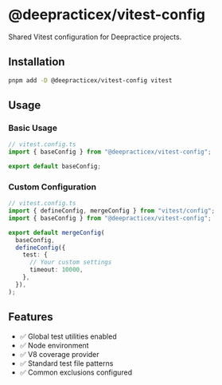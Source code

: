# @deepracticex/vitest-config

Shared Vitest configuration for Deepractice projects.

## Installation

```bash
pnpm add -D @deepracticex/vitest-config vitest
```

## Usage

### Basic Usage

```typescript
// vitest.config.ts
import { baseConfig } from "@deepracticex/vitest-config";

export default baseConfig;
```

### Custom Configuration

```typescript
// vitest.config.ts
import { defineConfig, mergeConfig } from "vitest/config";
import { baseConfig } from "@deepracticex/vitest-config";

export default mergeConfig(
  baseConfig,
  defineConfig({
    test: {
      // Your custom settings
      timeout: 10000,
    },
  }),
);
```

## Features

- ✅ Global test utilities enabled
- ✅ Node environment
- ✅ V8 coverage provider
- ✅ Standard test file patterns
- ✅ Common exclusions configured
